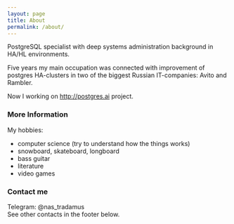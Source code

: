 ```yaml
---
layout: page
title: About
permalink: /about/
---
```


PostgreSQL specialist with deep systems administration background in HA/HL environments.  

Five years my main occupation was connected with improvement of postgres HA-clusters in two of the biggest Russian IT-companies: Avito and Rambler.  

Now I working on http://postgres.ai project.

### More Information

My hobbies:

- computer science (try to understand how the things works)
- snowboard, skateboard, longboard
- bass guitar
- literature
- video games

### Contact me

Telegram: @nas_tradamus  
See other contacts in the footer below.
